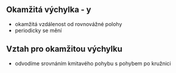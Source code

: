 ## Okamžitá výchylka - y
- okamžitá vzdálenost od rovnovážné polohy
- periodicky se mění

## Vztah pro okamžitou výchylku
- odvodíme srovnáním kmitavého pohybu s pohybem po kružnici
